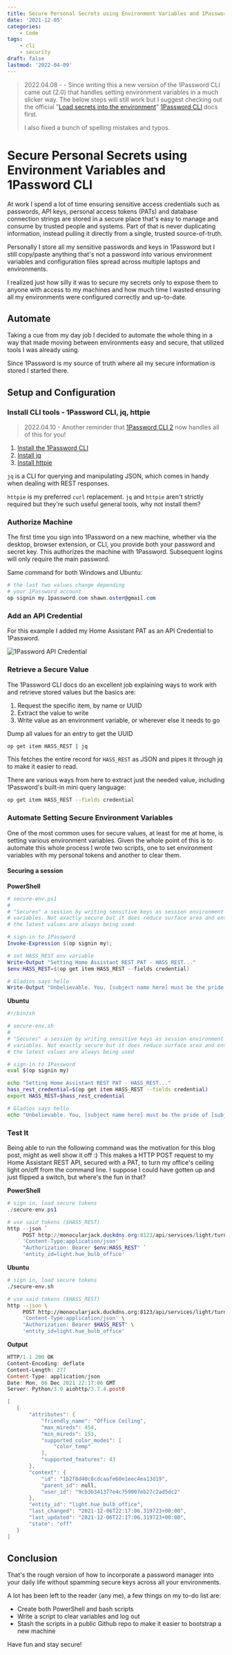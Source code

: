 ```yaml
---
title: Secure Personal Secrets using Environment Variables and 1Password CLI
date: '2021-12-05'
categories:
    - Code
tags:
    - cli
    - security
draft: false
lastmod: '2022-04-09'
---
```


> 2022.04.08 -  - Since writing this a new version of the 1Password CLI came out (2.0) that handles setting environment variables in a much slicker way. The below steps will still work but I suggest checking out the official "[Load secrets into the environment](https://developer.1password.com/docs/cli/secrets-environment-variables)" [1Password CLI](https://developer.1password.com/docs/cli) docs first.
>
> I also fixed a bunch of spelling mistakes and typos.

# Secure Personal Secrets using Environment Variables and 1Password CLI

At work I spend a lot of time ensuring sensitive access credentials such as passwords, API keys, personal access tokens (PATs) and database connection strings are stored in a secure place that's easy to manage and consume by trusted people and systems. Part of that is never duplicating information, instead pulling it directly from a single, trusted source-of-truth.

Personally I store all my sensitive passwords and keys in 1Password but I still copy/paste anything that's not a password into various environment variables and configuration files spread across multiple laptops and environments.

I realized just how silly it was to secure my secrets only to expose them to anyone with access to my machines and how much time I wasted ensuring all my environments were configured correctly and up-to-date.

## Automate 

Taking a cue from my day job I decided to automate the whole thing in a way that made moving between environments easy and secure, that utilized tools I was already using.

Since 1Password is my source of truth where all my secure information is stored I started there. 

## Setup and Configuration

### Install CLI tools - 1Password CLI, jq, httpie

> 2022.04.10 - Another reminder that [1Password CLI 2](https://developer.1password.com/docs/cli) now handles all of this for you!

1. [Install the 1Password CLI](https://support.1password.com/command-line-getting-started/)
1. [Install jq](https://stedolan.github.io/jq/download/)
1. [Install httpie](https://httpie.io/download)

`jq` is a CLI for querying and manipulating JSON, which comes in handy when dealing with REST responses. 

`httpie` is my preferred `curl` replacement. `jq` and `httpie` aren't strictly required but they're such useful general tools, why not install them?

### Authorize Machine

The first time you sign into 1Password on a new machine, whether via the desktop, browser extension, or CLI, you provide both your password and secret key. This authorizes the machine with 1Password. Subsequent logins will only require the main password.

Same command for both Windows and Ubuntu:

```powershell
# the last two values change depending
# your 1Password account
op signin my.1password.com shawn.oster@gmail.com
```

### Add an API Credential

For this example I added my Home Assistant PAT as an API Credential to 1Password.

![1Password API Credential](/images/hass_rest.png)

### Retrieve a Secure Value

The 1Password CLI docs do an excellent job explaining ways to work with and retrieve stored values but the basics are:

1. Request the specific item, by name or UUID
1. Extract the value to write
1. Write value as an environment variable, or wherever else it needs to go

Dump all values for an entry to get the UUID

```bash
op get item HASS_REST | jq
```

This fetches the entire record for `HASS_REST` as JSON and pipes it through jq to make it easier to read.

There are various ways from here to extract just the needed value, including 1Password's built-in mini query language:

```bash
op get item HASS_REST --fields credential
```

### Automate Setting Secure Environment Variables

One of the most common uses for secure values, at least for me at home, is setting various environment variables. Given the whole point of this is to automate this whole process I wrote two scripts, one to set environment variables with my personal tokens and another to clear them.

#### Securing a session

**PowerShell**

```powershell
# secure-env.ps1
#
# "Secures" a session by writing sensitive keys as session environment
# variables. Not exactly secure but it does reduce surface area and ensures
# the latest values are always being used

# sign-in to 1Password
Invoke-Expression $(op signin my);

# set HASS_REST env variable
Write-Output "Setting Home Assistant REST PAT - HASS_REST..."
$env:HASS_REST=$(op get item HASS_REST --fields credential)

# Gladios says hello
Write-Output "Unbelievable. You, [subject name here] must be the pride of [subject hometown here.]"
```

**Ubuntu**

```bash
#!/bin/sh

# secure-env.sh
#
# "Secures" a session by writing sensitive keys as session environment
# variables. Not exactly secure but it does reduce surface area and ensures
# the latest values are always being used

# sign-in to 1Password
eval $(op signin my)

echo "Setting Home Assistant REST PAT - HASS_REST..."
hass_rest_credential=$(op get item HASS_REST --fields credential)
export HASS_REST=$hass_rest_credential

# Gladios says hello
echo "Unbelievable. You, [subject name here] must be the pride of [subject hometown here.]"
```

### Test It

Being able to run the following command was the motivation for this blog post, might as well show it off :) This makes a HTTP POST request to my Home Assistant REST API, secured with a PAT, to turn my office's ceiling light on/off from the command line. I suppose I could have gotten up and just flipped a switch, but where's the fun in that?

**PowerShell**

```powershell
# sign in, load secure tokens
./secure-env.ps1

# use said tokens ($HASS_REST)
http --json `
     POST http://monocularjack.duckdns.org:8123/api/services/light/turn_on `
     'Content-Type:application/json' `
     "Authorization: Bearer $env:HASS_REST" `
     'entity_id=light.hue_bulb_office'
```

**Ubuntu**

```bash
# sign in, load secure tokens
./secure-env.sh

# use said tokens ($HASS_REST)
http --json \
     POST http://monocularjack.duckdns.org:8123/api/services/light/turn_on \
     'Content-Type:application/json' \
     "Authorization: Bearer $HASS_REST" \
     'entity_id=light.hue_bulb_office'
 ```
 
 **Output**
 
 ```powershell
 HTTP/1.1 200 OK
Content-Encoding: deflate
Content-Length: 277
Content-Type: application/json
Date: Mon, 06 Dec 2021 22:17:06 GMT
Server: Python/3.9 aiohttp/3.7.4.post0

[
    {
        "attributes": {
            "friendly_name": "Office Ceiling",
            "max_mireds": 454,
            "min_mireds": 153,
            "supported_color_modes": [
                "color_temp"
            ],
            "supported_features": 43
        },
        "context": {
            "id": "1b2f8d40c8cdcaafe60e1eec4ea13d19",
            "parent_id": null,
            "user_id": "9cb3b341377e4c759007eb27c2ad5dc2"
        },
        "entity_id": "light.hue_bulb_office",
        "last_changed": "2021-12-06T22:17:06.319723+00:00",
        "last_updated": "2021-12-06T22:17:06.319723+00:00",
        "state": "off"
    }
]
 ```

## Conclusion

That's the rough version of how to incorporate a password manager into your daily life without spamming secure keys across all your environments.

A lot has been left to the reader (any me), a few things on my to-do list are:

- Create both PowerShell and bash scripts
- Write a script to clear variables and log out
- Stash the scripts in a public Github repo to make it easier to bootstrap a new machine

Have fun and stay secure!
